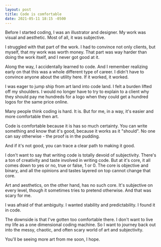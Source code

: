 ```yaml
---
layout: post
title: Code is comfortable
date: 2021-05-11 18:15 -0500
---
```


Before I started coding, I was an illustrator and designer. My work was visual and aesthetic. Most of all, it was subjective.

I struggled with that part of the work. I had to convince not only clients, but myself, that my work was worth money. That part was way harder than doing the work itself, and I never got good at it.

Along the way, I accidentally learned to code. And I remember realizing early on that this was a whole different type of career. I didn't have to convince anyone about the utility here. If it worked, it worked.

I was eager to jump ship from art land into code land. I felt a burden lifted off my shoulders. I would no longer have to try to explain to a client why they should pay me hundreds for a logo when they could get a hundred logos for the same price online. 

Many people think coding is hard. It is. But for me, in a way, it's easier and more comfortable then art.

Code is comfortable because it is has so much certainty. You can write something and know that it's good, because it works as it "should". No one can say otherwise - the proof is in the pudding.

And if it's not good, you can trace a clear path to making it good. 

I don't want to say that writing code is totally devoid of subjectivity. There's a ton of creativity and taste involved in writing code. But at it's core, it all comes down to yes or no, true or false, 1 or 0. The core is objective and binary, and all the opinions and tastes layered on top cannot change that core.

Art and aesthetics, on the other hand, has no such core. It's subjective on every level, though it sometimes tries to pretend otherwise. And that was scary for me. 

I was afraid of that ambiguity. I wanted stability and predictability. I found it in code.

The downside is that I've gotten too comfortable there. I don't want to live my life as a one dimensional coding machine. So I want to journey back out into the messy, chaotic, and often scary world of art and subjectivity.

You'll be seeing more art from me soon, I hope.
